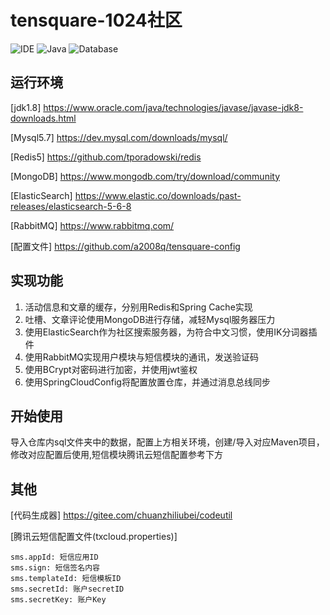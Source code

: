 # tensquare-1024社区

![IDE](https://img.shields.io/badge/IDE-IntelliJ%20IDEA-brightgreen.svg) ![Java](https://img.shields.io/badge/Java-1.8-blue.svg) ![Database](https://img.shields.io/badge/Database-MySQL-lightgrey.svg)

## 运行环境

[jdk1.8] https://www.oracle.com/java/technologies/javase/javase-jdk8-downloads.html

[Mysql5.7] https://dev.mysql.com/downloads/mysql/

[Redis5] https://github.com/tporadowski/redis

[MongoDB] https://www.mongodb.com/try/download/community

[ElasticSearch] https://www.elastic.co/downloads/past-releases/elasticsearch-5-6-8

[RabbitMQ] https://www.rabbitmq.com/

[配置文件] https://github.com/a2008q/tensquare-config

## 实现功能

1. 活动信息和文章的缓存，分别用Redis和Spring Cache实现
2. 吐槽、文章评论使用MongoDB进行存储，减轻Mysql服务器压力
3. 使用ElasticSearch作为社区搜索服务器，为符合中文习惯，使用IK分词器插件
4. 使用RabbitMQ实现用户模块与短信模块的通讯，发送验证码
5. 使用BCrypt对密码进行加密，并使用jwt鉴权
6. 使用SpringCloudConfig将配置放置仓库，并通过消息总线同步

## 开始使用

导入仓库内sql文件夹中的数据，配置上方相关环境，创建/导入对应Maven项目，修改对应配置后使用,短信模块腾讯云短信配置参考下方

## 其他

[代码生成器] https://gitee.com/chuanzhiliubei/codeutil

[腾讯云短信配置文件(txcloud.properties)]

``` properties
sms.appId: 短信应用ID
sms.sign: 短信签名内容
sms.templateId: 短信模板ID
sms.secretId: 账户secretID
sms.secretKey: 账户Key
```
